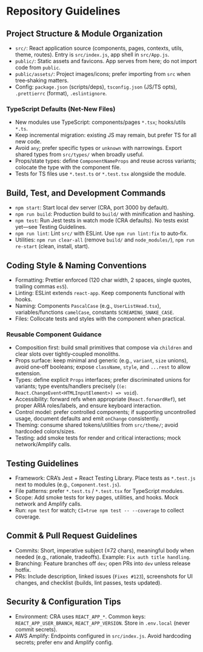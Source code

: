 # Repository Guidelines

## Project Structure & Module Organization
- `src/`: React application source (components, pages, contexts, utils, theme, routes). Entry is `src/index.js`, app shell in `src/App.js`.
- `public/`: Static assets and favicons. App serves from here; do not import code from `public`.
- `public/assets/`: Project images/icons; prefer importing from `src` when tree‑shaking matters.
- Config: `package.json` (scripts/deps), `tsconfig.json` (JS/TS opts), `.prettierrc` (format), `.eslintignore`.

### TypeScript Defaults (Net‑New Files)
- New modules use TypeScript: components/pages `*.tsx`; hooks/utils `*.ts`.
- Keep incremental migration: existing JS may remain, but prefer TS for all new code.
- Avoid `any`; prefer specific types or `unknown` with narrowings. Export shared types from `src/types/` when broadly useful.
- Props/state types: define `ComponentNameProps` and reuse across variants; colocate the type with the component file.
- Tests for TS files use `*.test.ts` or `*.test.tsx` alongside the module.

## Build, Test, and Development Commands
- `npm start`: Start local dev server (CRA, port 3000 by default).
- `npm run build`: Production build to `build/` with minification and hashing.
- `npm test`: Run Jest tests in watch mode (CRA defaults). No tests exist yet—see Testing Guidelines.
- `npm run lint`: Lint `src/` with ESLint. Use `npm run lint:fix` to auto‑fix.
- Utilities: `npm run clear-all` (remove `build/` and `node_modules/`), `npm run re-start` (clean, install, start).

## Coding Style & Naming Conventions
- Formatting: Prettier enforced (120 char width, 2 spaces, single quotes, trailing commas `es5`).
- Linting: ESLint extends `react-app`. Keep components functional with hooks.
- Naming: Components `PascalCase` (e.g., `UserListHead.tsx`), variables/functions `camelCase`, constants `SCREAMING_SNAKE_CASE`.
- Files: Collocate tests and styles with the component when practical.

### Reusable Component Guidance
- Composition first: build small primitives that compose via `children` and clear slots over tightly‑coupled monoliths.
- Props surface: keep minimal and generic (e.g., `variant`, `size` unions), avoid one‑off booleans; expose `className`, `style`, and `...rest` to allow extension.
- Types: define explicit `Props` interfaces; prefer discriminated unions for variants; type events/handlers precisely (`(e: React.ChangeEvent<HTMLInputElement>) => void`).
- Accessibility: forward refs when appropriate (`React.forwardRef`), set proper ARIA roles/labels, and ensure keyboard interaction.
- Control model: prefer controlled components; if supporting uncontrolled usage, document defaults and emit `onChange` consistently.
- Theming: consume shared tokens/utilities from `src/theme/`; avoid hardcoded colors/sizes.
- Testing: add smoke tests for render and critical interactions; mock network/Amplify calls.

## Testing Guidelines
- Framework: CRA’s Jest + React Testing Library. Place tests as `*.test.js` next to modules (e.g., `Component.test.js`).
- File patterns: prefer `*.test.ts` / `*.test.tsx` for TypeScript modules.
- Scope: Add smoke tests for key pages, utilities, and hooks. Mock network and Amplify calls.
- Run: `npm test` for watch; `CI=true npm test -- --coverage` to collect coverage.

## Commit & Pull Request Guidelines
- Commits: Short, imperative subject (≤72 chars), meaningful body when needed (e.g., rationale, tradeoffs). Example: `Fix auth title handling`.
- Branching: Feature branches off `dev`; open PRs into `dev` unless release hotfix.
- PRs: Include description, linked issues (`Fixes #123`), screenshots for UI changes, and checklist (builds, lint passes, tests updated).

## Security & Configuration Tips
- Environment: CRA uses `REACT_APP_*`. Common keys: `REACT_APP_USER_BRANCH`, `REACT_APP_VERSION`. Store in `.env.local` (never commit secrets).
- AWS Amplify: Endpoints configured in `src/index.js`. Avoid hardcoding secrets; prefer env and Amplify config.

